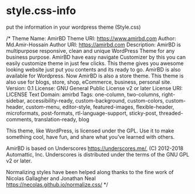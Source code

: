 # style.css-info


put the information in your wordpress theme (Style.css)

/*
Theme Name: AmirBD
Theme URI: https://www.amirbd.com
Author: Md.Amir-Hossain
Author URI: https://amirbd.com
Description: AmirBD is multipurpose responsive, clean and unique WordPress Theme for any business purpose. AmirBD have easy navigate Customizer by this you can easily customize theme in just few clicks. This theme gives you awesome looking website just put you contents and its ready to go. AmirBD is also available for Wordpress. Now AmirBD is also a store theme. This theme is also use for blogs, store, shop, eCommerce, business, personal site.
Version: 0.1
License: GNU General Public License v2 or later
License URI: LICENSE
Text Domain: amirbd
Tags: one-column, two-columns, right-sidebar, accessibility-ready, custom-background, custom-colors, custom-header, custom-menu, editor-style, featured-images, flexible-header, microformats, post-formats, rtl-language-support, sticky-post, threaded-comments, translation-ready, blog

This theme, like WordPress, is licensed under the GPL.
Use it to make something cool, have fun, and share what you've learned with others.

AmirBD is based on Underscores https://underscores.me/, (C) 2012-2018 Automattic, Inc.
Underscores is distributed under the terms of the GNU GPL v2 or later.

Normalizing styles have been helped along thanks to the fine work of
Nicolas Gallagher and Jonathan Neal https://necolas.github.io/normalize.css/
*/
